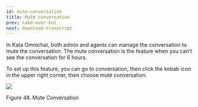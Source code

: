 ```yaml
---
id: mute-conversation
title: Mute conversation
prev: take-over-bot
next: download-transcript
---
```


In Kata Omnichat, both admin and agents can manage the conversation to mute the conversation. The mute conversation is the feature when you can’t see the conversation for 6 hours.

To set up this feature, you can go to conversation, then click the kebab icon in the upper right corner, then choose mute conversation.

![](https://lh3.googleusercontent.com/0f_QOKnsKuX_5xHncGEg2KyNMYfsc9Ulhe4Bq-r960Jk8os1YKhFU6eKZ0aOduSIGckNmTwjd2U2V0vD7929a1xWgrt-EZrOUaNEpAkLISs5VLsAsiOiYH-RwLql7mP2PbwKnleB)

Figure 48. Mute Conversation
